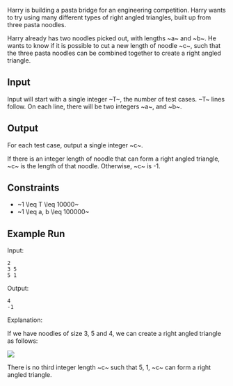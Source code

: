 Harry is building a pasta bridge for an engineering competition.
Harry wants to try using many different types of right angled triangles, built up from three pasta noodles.

Harry already has two noodles picked out, with lengths ~a~ and ~b~. He wants to know if it is possible to cut a new length of noodle ~c~, such that the three pasta noodles can be combined together to create a right angled triangle.

## Input

Input will start with a single integer ~T~, the number of test cases.
~T~ lines follow. On each line, there will be two integers ~a~, and ~b~.

## Output
For each test case, output a single integer ~c~. 

If there is an integer length of noodle that can form a right angled triangle, ~c~ is the length of that noodle.
Otherwise, ~c~ is -1.

## Constraints

* ~1 \leq T \leq 10000~
* ~1 \leq a, b \leq 100000~

## Example Run

Input:

```
2
3 5
5 1
```

Output:

```
4
-1
```

Explanation:

If we have noodles of size 3, 5 and 4, we can create a right angled triangle as follows:

![](https://blog.monashicpc.com/new_binder/assets/img/comp_assets/triangle1.png)

There is no third integer length ~c~ such that 5, 1, ~c~ can form a right angled triangle.

